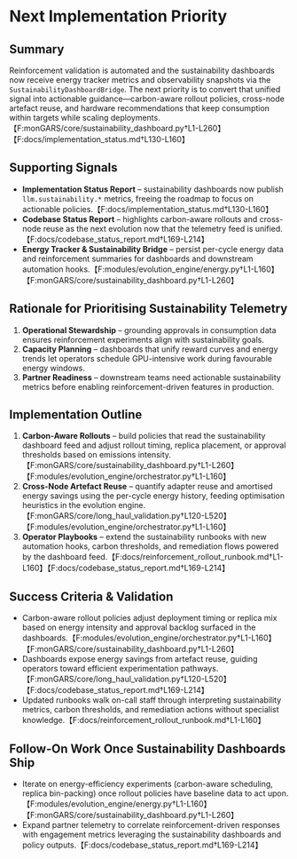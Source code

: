 # Next Implementation Priority

## Summary

Reinforcement validation is automated and the sustainability dashboards now
receive energy tracker metrics and observability snapshots via the
`SustainabilityDashboardBridge`. The next priority is to convert that unified
signal into actionable guidance—carbon-aware rollout policies, cross-node
artefact reuse, and hardware recommendations that keep consumption within
targets while scaling deployments.【F:monGARS/core/sustainability_dashboard.py†L1-L260】【F:docs/implementation_status.md†L130-L160】

## Supporting Signals

- **Implementation Status Report** – sustainability dashboards now publish
  `llm.sustainability.*` metrics, freeing the roadmap to focus on actionable
  policies.【F:docs/implementation_status.md†L130-L160】
- **Codebase Status Report** – highlights carbon-aware rollouts and cross-node
  reuse as the next evolution now that the telemetry feed is unified.【F:docs/codebase_status_report.md†L169-L214】
- **Energy Tracker & Sustainability Bridge** – persist per-cycle energy data and
  reinforcement summaries for dashboards and downstream automation hooks.【F:modules/evolution_engine/energy.py†L1-L160】【F:monGARS/core/sustainability_dashboard.py†L1-L260】

## Rationale for Prioritising Sustainability Telemetry

1. **Operational Stewardship** – grounding approvals in consumption data ensures
   reinforcement experiments align with sustainability goals.
2. **Capacity Planning** – dashboards that unify reward curves and energy trends
   let operators schedule GPU-intensive work during favourable energy windows.
3. **Partner Readiness** – downstream teams need actionable sustainability
   metrics before enabling reinforcement-driven features in production.

## Implementation Outline

1. **Carbon-Aware Rollouts** – build policies that read the sustainability
   dashboard feed and adjust rollout timing, replica placement, or approval
   thresholds based on emissions intensity.【F:monGARS/core/sustainability_dashboard.py†L1-L260】【F:modules/evolution_engine/orchestrator.py†L1-L160】
2. **Cross-Node Artefact Reuse** – quantify adapter reuse and amortised energy
   savings using the per-cycle energy history, feeding optimisation heuristics
   in the evolution engine.【F:monGARS/core/long_haul_validation.py†L120-L520】【F:modules/evolution_engine/orchestrator.py†L1-L160】
3. **Operator Playbooks** – extend the sustainability runbooks with new
   automation hooks, carbon thresholds, and remediation flows powered by the
   dashboard feed.【F:docs/reinforcement_rollout_runbook.md†L1-L160】【F:docs/codebase_status_report.md†L169-L214】

## Success Criteria & Validation

- Carbon-aware rollout policies adjust deployment timing or replica mix based on
  energy intensity and approval backlog surfaced in the dashboards.【F:modules/evolution_engine/orchestrator.py†L1-L160】【F:monGARS/core/sustainability_dashboard.py†L1-L260】
- Dashboards expose energy savings from artefact reuse, guiding operators toward
  efficient experimentation pathways.【F:monGARS/core/long_haul_validation.py†L120-L520】【F:docs/codebase_status_report.md†L169-L214】
- Updated runbooks walk on-call staff through interpreting sustainability
  metrics, carbon thresholds, and remediation actions without specialist
  knowledge.【F:docs/reinforcement_rollout_runbook.md†L1-L160】

## Follow-On Work Once Sustainability Dashboards Ship

- Iterate on energy-efficiency experiments (carbon-aware scheduling,
  replica bin-packing) once rollout policies have baseline data to act
  upon.【F:modules/evolution_engine/energy.py†L1-L160】【F:monGARS/core/sustainability_dashboard.py†L1-L260】
- Expand partner telemetry to correlate reinforcement-driven responses with
  engagement metrics leveraging the sustainability dashboards and policy
  outputs.【F:docs/codebase_status_report.md†L169-L214】
